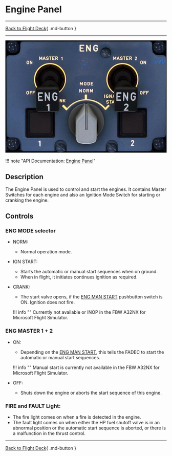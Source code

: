 # Engine Panel

---

[Back to Flight Deck](../index.md){ .md-button }

---

![Engine Panel](../../../assets/a32nx-briefing/pedestal/Engine-Panel.jpg "Engine Panel")

!!! note "API Documentation: [Engine Panel](../../../../fbw-a32nx/a32nx-api/a32nx-flightdeck-api.md#eng-panel)"

## Description

The Engine Panel is used to control and start the engines.
It contains Master Switches for each engine and also an Ignition Mode Switch for starting or cranking the engine.

## Controls

### ENG MODE selector

- NORM:
    - Normal operation mode.
- IGN START:
    - Starts the automatic or manual start sequences when on ground.
    - When in flight, it initiates continues ignition as required.
- CRANK:
    - The start valve opens, if the [ENG MAN START](../ovhd/eng-man.md) pushbutton switch is ON. Ignition does not fire.

    !!! info ""
        Currently not available or INOP in the FBW A32NX for Microsoft Flight Simulator.

### ENG MASTER 1 + 2

- ON:
    - Depending on the [ENG MAN START](../ovhd/eng-man.md), this tells the FADEC to start the automatic or manual start sequences.

    !!! info ""
        Manual start is currently not available in the FBW A32NX for Microsoft Flight Simulator.
- OFF:
    - Shuts down the engine or aborts the start sequence of this engine.

### FIRE and FAULT Light:

- The fire light comes on when a fire is detected in the engine.
- The fault light comes on when either the HP fuel shutoff valve is in an abnormal position or the automatic start sequence is aborted, or there is a malfunction in the thrust control.

---

[Back to Flight Deck](../index.md){ .md-button }

